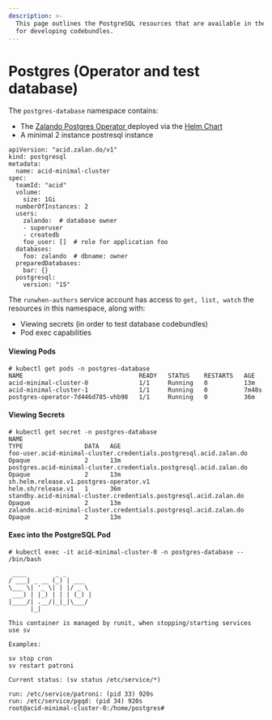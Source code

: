 ```yaml
---
description: >-
  This page outlines the PostgreSQL resources that are available in the Sandbox
  for developing codebundles.
---
```


# Postgres (Operator and test database)

The `postgres-database` namespace contains:&#x20;

* The [Zalando Postgres Operator ](https://github.com/zalando/postgres-operator)deployed via the [Helm Chart](https://postgres-operator.readthedocs.io/en/latest/quickstart/#helm-chart)
* A minimal 2 instance postresql instance

```
apiVersion: "acid.zalan.do/v1"
kind: postgresql
metadata:
  name: acid-minimal-cluster
spec:
  teamId: "acid"
  volume:
    size: 1Gi
  numberOfInstances: 2
  users:
    zalando:  # database owner
    - superuser
    - createdb
    foo_user: []  # role for application foo
  databases:
    foo: zalando  # dbname: owner
  preparedDatabases:
    bar: {}
  postgresql:
    version: "15"
```



The `runwhen-authors` service account has access to `get, list, watch` the resources in this namespace, along with:&#x20;

* Viewing secrets (in order to test database codebundles)
* Pod exec capabilities

#### Viewing Pods

```
# kubectl get pods -n postgres-database
NAME                                READY   STATUS    RESTARTS   AGE
acid-minimal-cluster-0              1/1     Running   0          13m
acid-minimal-cluster-1              1/1     Running   0          7m48s
postgres-operator-7d446d785-vhb98   1/1     Running   0          36m
```

#### Viewing Secrets&#x20;

```
# kubectl get secret -n postgres-database
NAME                                                                 TYPE                 DATA   AGE
foo-user.acid-minimal-cluster.credentials.postgresql.acid.zalan.do   Opaque               2      13m
postgres.acid-minimal-cluster.credentials.postgresql.acid.zalan.do   Opaque               2      13m
sh.helm.release.v1.postgres-operator.v1                              helm.sh/release.v1   1      36m
standby.acid-minimal-cluster.credentials.postgresql.acid.zalan.do    Opaque               2      13m
zalando.acid-minimal-cluster.credentials.postgresql.acid.zalan.do    Opaque               2      13m
```

#### Exec into the PostgreSQL Pod

```
# kubectl exec -it acid-minimal-cluster-0 -n postgres-database -- /bin/bash

 ____        _ _
/ ___| _ __ (_) | ___
\___ \| '_ \| | |/ _ \
 ___) | |_) | | | (_) |
|____/| .__/|_|_|\___/
      |_|

This container is managed by runit, when stopping/starting services use sv

Examples:

sv stop cron
sv restart patroni

Current status: (sv status /etc/service/*)

run: /etc/service/patroni: (pid 33) 920s
run: /etc/service/pgqd: (pid 34) 920s
root@acid-minimal-cluster-0:/home/postgres# 
```
